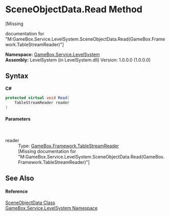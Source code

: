# SceneObjectData.Read Method 
 

\[Missing <summary> documentation for "M:GameBox.Service.LevelSystem.SceneObjectData.Read(GameBox.Framework.TableStreamReader)"\]

**Namespace:**&nbsp;<a href="624c2ca8-2880-f7a3-3eb1-01587cc3f61e">GameBox.Service.LevelSystem</a><br />**Assembly:**&nbsp;LevelSystem (in LevelSystem.dll) Version: 1.0.0.0 (1.0.0.0)

## Syntax

**C#**<br />
``` C#
protected virtual void Read(
	TableStreamReader reader
)
```


#### Parameters
&nbsp;<dl><dt>reader</dt><dd>Type: <a href="10d344c4-9264-e9ac-416b-eba0fb18151a">GameBox.Framework.TableStreamReader</a><br />\[Missing <param name="reader"/> documentation for "M:GameBox.Service.LevelSystem.SceneObjectData.Read(GameBox.Framework.TableStreamReader)"\]</dd></dl>

## See Also


#### Reference
<a href="226f6c62-b1d6-e0a3-ebd2-58711826bcc5">SceneObjectData Class</a><br /><a href="624c2ca8-2880-f7a3-3eb1-01587cc3f61e">GameBox.Service.LevelSystem Namespace</a><br />